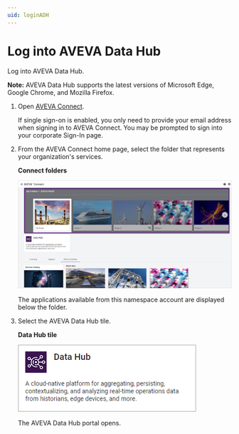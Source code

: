 ```yaml
---
uid: loginADH
---
```


# Log into AVEVA Data Hub

Log into AVEVA Data Hub.

**Note:** AVEVA Data Hub supports the latest versions of Microsoft Edge, Google Chrome, and Mozilla Firefox.

1. Open [AVEVA Connect](https://connect.aveva.com/).

   If single sign-on is enabled, you only need to provide your email address when signing in to AVEVA Connect. You may be prompted to sign into your corporate Sign-In page.

1. From the AVEVA Connect home page, select the folder that represents your organization's services.

    **Connect folders**

    ![Connect folders](../images/connect-folders.png)

   The applications available from this namespace account are displayed below the folder.

1. Select the AVEVA Data Hub tile.

    **Data Hub tile**

    ![Data Hub tile](../images/data-hub-tile.png)

   The AVEVA Data Hub portal opens.

